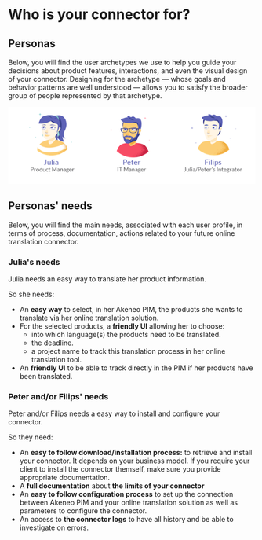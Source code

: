 # Who is your connector for?

## Personas

Below, you will find the user archetypes we use to help you guide your decisions about product features, interactions, and even the visual design of your connector. Designing for the archetype — whose goals and behavior patterns are well understood — allows you to satisfy the broader group of people represented by that archetype.

![Personas](../../img/guides/personas.png)

## Personas' needs

Below, you will find the main needs, associated with each user profile, in terms of process, documentation, actions related to your future online translation connector.

### Julia's needs

Julia needs an easy way to translate her product information.

So she needs:

* An **easy way** to select, in her Akeneo PIM, the products she wants to translate via her online translation solution.
* For the selected products, a **friendly UI** allowing her to choose:
  * into which language(s) the products need to be translated.
  * the deadline.
  * a project name to track this translation process in her online translation tool.
* An **friendly UI** to be able to track directly in the PIM if her products have been translated.

### Peter and/or Filips' needs

Peter and/or Filips needs a easy way to install and configure your connector.

So they need:
* An **easy to follow download/installation process:** to retrieve and install your connector.
It depends on your business model. If you require your client to install the connector themself, make sure you provide appropriate documentation.
* A **full documentation** about **the limits of your connector**
* An **easy to follow configuration process** to set up the connection between Akeneo PIM and your online translation solution as well as parameters to configure the connector.
* An access to **the connector logs** to have all history and be able to investigate on errors.
